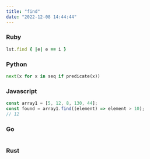 ```yaml
---
title: "find"
date: "2022-12-08 14:44:44"
---
```


### Ruby

```ruby
lst.find { |e| e == i }
```

### Python

```python
next(x for x in seq if predicate(x))
```

### Javascript

```javascript
const array1 = [5, 12, 8, 130, 44];
const found = array1.find((element) => element > 10);
// 12
```

### Go

```go

```

### Rust

```rust

```
